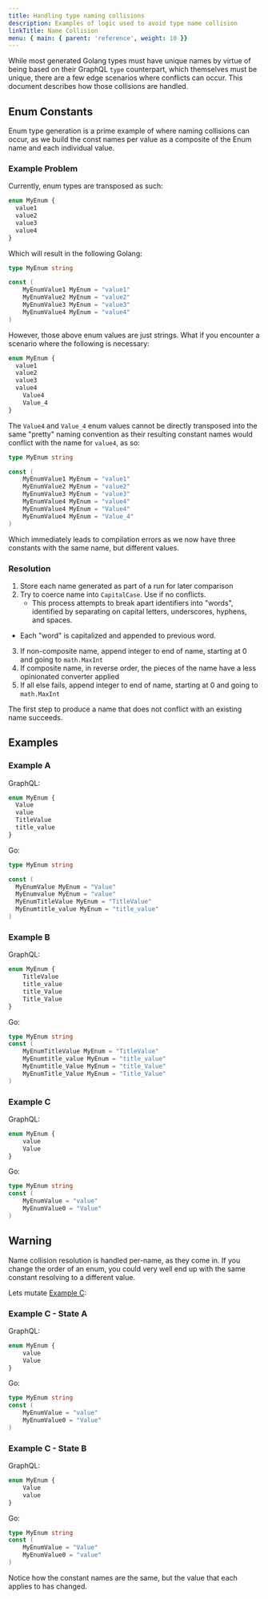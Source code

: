 ```yaml
---
title: Handling type naming collisions
description: Examples of logic used to avoid type name collision
linkTitle: Name Collision
menu: { main: { parent: 'reference', weight: 10 }}
---
```


While most generated Golang types must have unique names by virtue of being based on their GraphQL `type` counterpart,
which themselves must be unique, there are a few edge scenarios where conflicts can occur.  This document describes
how those collisions are handled.

## Enum Constants

Enum type generation is a prime example of where naming collisions can occur, as we build the const names per value
as a composite of the Enum name and each individual value.

### Example Problem

Currently, enum types are transposed as such:

```graphql
enum MyEnum {
  value1
  value2
  value3
  value4
}
```

Which will result in the following Golang:

```go
type MyEnum string

const (
	MyEnumValue1 MyEnum = "value1"
	MyEnumValue2 MyEnum = "value2"
	MyEnumValue3 MyEnum = "value3"
	MyEnumValue4 MyEnum = "value4"
)
```

However, those above enum values are just strings.  What if you encounter a scenario where the following is
necessary:

```graphql
enum MyEnum {
  value1
  value2
  value3
  value4
	Value4
	Value_4
}
```

The `Value4` and `Value_4` enum values cannot be directly transposed into the same "pretty" naming convention as their
resulting constant names would conflict with the name for `value4`, as so:

```go
type MyEnum string

const (
	MyEnumValue1 MyEnum = "value1"
	MyEnumValue2 MyEnum = "value2"
	MyEnumValue3 MyEnum = "value3"
	MyEnumValue4 MyEnum = "value4"
	MyEnumValue4 MyEnum = "Value4"
	MyEnumValue4 MyEnum = "Value_4"
)
```

Which immediately leads to compilation errors as we now have three constants with the same name, but different values.

### Resolution

1. Store each name generated as part of a run for later comparison
2. Try to coerce name into `CapitalCase`.  Use if no conflicts.
	- This process attempts to break apart identifiers into "words", identified by separating on capital letters,
    underscores, hyphens, and spaces.
  - Each "word" is capitalized and appended to previous word.
3. If non-composite name, append integer to end of name, starting at 0 and going to `math.MaxInt`
4. If composite name, in reverse order, the pieces of the name have a less opinionated converter applied
5. If all else fails, append integer to end of name, starting at 0 and going to `math.MaxInt`

The first step to produce a name that does not conflict with an existing name succeeds.

## Examples

### Example A
GraphQL:
```graphql
enum MyEnum {
  Value
  value
  TitleValue
  title_value
}
```
Go:
```go
type MyEnum string

const (
  MyEnumValue MyEnum = "Value"
  MyEnumvalue MyEnum = "value"
  MyEnumTitleValue MyEnum = "TitleValue"
  MyEnumtitle_value MyEnum = "title_value"
)
```

### Example B
GraphQL:
```graphql
enum MyEnum {
	TitleValue
	title_value
	title_Value
	Title_Value
}
```
Go:
```go
type MyEnum string
const (
	MyEnumTitleValue MyEnum = "TitleValue"
	MyEnumtitle_value MyEnum = "title_value"
	MyEnumtitle_Value MyEnum = "title_Value"
	MyEnumTitle_Value MyEnum = "Title_Value"
)
```

### Example C
GraphQL:
```graphql
enum MyEnum {
	value
	Value
}
```
Go:
```go
type MyEnum string
const (
	MyEnumValue = "value"
	MyEnumValue0 = "Value"
)
```

## Warning

Name collision resolution is handled per-name, as they come in.  If you change the order of an enum, you could very
well end up with the same constant resolving to a different value.

Lets mutate [Example C](#example-c):

### Example C - State A
GraphQL:
```graphql
enum MyEnum {
	value
	Value
}
```
Go:
```go
type MyEnum string
const (
	MyEnumValue = "value"
	MyEnumValue0 = "Value"
)
```

### Example C - State B
GraphQL:
```graphql
enum MyEnum {
	Value
	value
}
```
Go:
```go
type MyEnum string
const (
	MyEnumValue = "Value"
	MyEnumValue0 = "value"
)
```

Notice how the constant names are the same, but the value that each applies to has changed.
